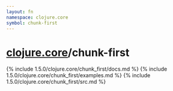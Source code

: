 ```yaml
---
layout: fn
namespace: clojure.core
symbol: chunk-first
---
```


# [clojure.core](../)/chunk-first

{% include 1.5.0/clojure.core/chunk_first/docs.md %}
{% include 1.5.0/clojure.core/chunk_first/examples.md %}
{% include 1.5.0/clojure.core/chunk_first/src.md %}

